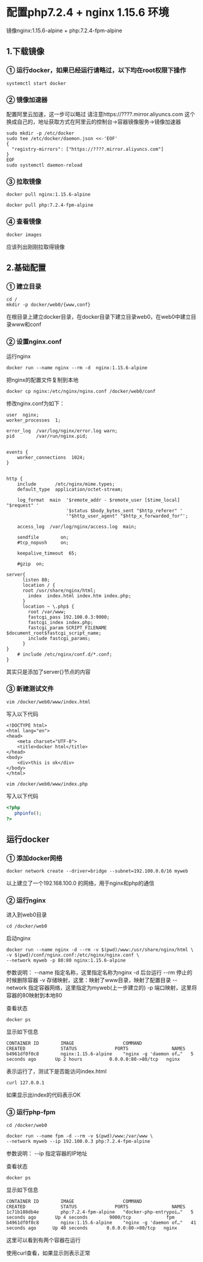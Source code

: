 配置php7.2.4 + nginx 1.15.6 环境
====
镜像nginx:1.15.6-alpine + php:7.2.4-fpm-alpine

## 1.下载镜像
### ① 运行docker，如果已经运行请略过，以下均在root权限下操作
```shell
systemctl start docker
```
### ② 镜像加速器
配置阿里云加速，这一步可以略过
请注意https://????.mirror.aliyuncs.com 这个换成自己的，地址获取方式在阿里云的控制台->容器镜像服务->镜像加速器
```shell
sudo mkdir -p /etc/docker
sudo tee /etc/docker/daemon.json <<-'EOF'
{
  "registry-mirrors": ["https://????.mirror.aliyuncs.com"]
}
EOF
sudo systemctl daemon-reload
```
### ③ 拉取镜像
```shell
docker pull nginx:1.15.6-alpine

docker pull php:7.2.4-fpm-alpine
```
### ④ 查看镜像
```shell
docker images
```
应该列出刚刚拉取得镜像

## 2.基础配置

### ① 建立目录
```shell
cd /
mkdir -p docker/web0/{www,conf}
```
在根目录上建立docker目录，在docker目录下建立目录web0，在web0中建立目录www和conf

### ② 设置nginx.conf
运行nginx
```shell
docker run --name nginx --rm -d  nginx:1.15.6-alpine
```
把nginx的配置文件复制到本地
```shell
docker cp nginx:/etc/nginx/nginx.conf /docker/web0/conf 
```
修改nginx.conf为如下：
```shell
user  nginx;
worker_processes  1;

error_log  /var/log/nginx/error.log warn;
pid        /var/run/nginx.pid;


events {
    worker_connections  1024;
}


http {
    include       /etc/nginx/mime.types;
    default_type  application/octet-stream;

    log_format  main  '$remote_addr - $remote_user [$time_local] "$request" '
                      '$status $body_bytes_sent "$http_referer" '
                      '"$http_user_agent" "$http_x_forwarded_for"';

    access_log  /var/log/nginx/access.log  main;

    sendfile        on;
    #tcp_nopush     on;

    keepalive_timeout  65;

    #gzip  on;

server{
      listen 80;
      location / {
      root /usr/share/nginx/html;
        index  index.html index.htm index.php;
      }
      location ~ \.php$ {
        root /var/www;
        fastcgi_pass 192.100.0.3:9000;
        fastcgi_index index.php;
        fastcgi_param SCRIPT_FILENAME $document_root$fastcgi_script_name;
        include fastcgi_params;
      }
}
    # include /etc/nginx/conf.d/*.conf;
}
```
其实只是添加了server{}节点的内容

### ③ 新建测试文件
```shell
vim /docker/web0/www/index.html 
```
写入以下代码
```shell
<!DOCTYPE html>
<html lang="en">
<head>
	<meta charset="UTF-8">
	<title>docker html</title>
</head>
<body>
	<div>this is ok</div>
</body>
</html>
```

```shell
vim /docker/web0/www/index.php 
```
写入以下代码
```PHP
<?php
   phpinfo();
?>
```


## 运行docker
### ① 添加docker网络
```shell
docker network create --driver=bridge --subnet=192.100.0.0/16 myweb
```
以上建立了一个192.168.100.0 的网络，用于nginx和php的通信

### ② 运行nginx 
进入到web0目录
```shell
cd /docker/web0
```
启动nginx
```shell
docker run --name nginx -d --rm -v $(pwd)/www:/usr/share/nginx/html \
-v $(pwd)/conf/nginx.conf:/etc/nginx/nginx.conf \
--network myweb -p 80:80 nginx:1.15.6-alpine 
```
参数说明：
--name 指定名称，这里指定名称为nginx
-d 后台运行
--rm 停止的时候删除容器
-v 存储映射，这里：映射了www目录，映射了配置目录
--network 指定容器网络，这里指定为myweb(上一步建立的)
-p 端口映射，这里将容器的80映射到本地80

查看状态
```shell
docker ps
```
显示如下信息
```shell
CONTAINER ID        IMAGE                  COMMAND                  CREATED             STATUS              PORTS                NAMES
b4961df0f0c8        nginx:1.15.6-alpine    "nginx -g 'daemon of…"   5 seconds ago       Up 2 hours          0.0.0.0:80->80/tcp   nginx
```
表示运行了，测试下是否能访问index.html

```shell
curl 127.0.0.1
```
如果显示出index的代码表示OK

### ③ 运行php-fpm
```shell
cd /docker/web0

docker run --name fpm -d --rm -v $(pwd)/www:/var/www \
--network myweb --ip 192.100.0.3 php:7.2.4-fpm-alpine
```
参数说明：
--ip 指定容器的IP地址

查看状态
```shell
docker ps
```
显示如下信息
```shell
CONTAINER ID        IMAGE                  COMMAND                  CREATED             STATUS              PORTS                NAMES
1c71b188db4e        php:7.2.4-fpm-alpine   "docker-php-entrypoi…"   5 seconds ago       Up 4 seconds        9000/tcp             fpm
b4961df0f0c8        nginx:1.15.6-alpine    "nginx -g 'daemon of…"   41 seconds ago      Up 40 seconds       0.0.0.0:80->80/tcp   nginx
```
这里可以看到有两个容器在运行

使用curl查看，如果显示则表示正常
